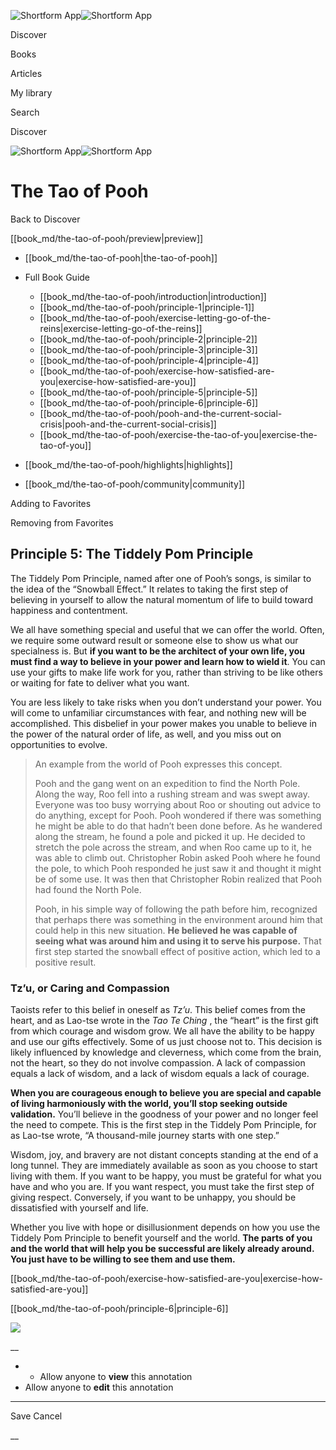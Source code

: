 ![Shortform App](/img/logo.36a2399e.svg)![Shortform App](/img/logo-dark.70c1b072.svg)

Discover

Books

Articles

My library

Search

Discover

![Shortform App](/img/logo.36a2399e.svg)![Shortform App](/img/logo-dark.70c1b072.svg)

# The Tao of Pooh

Back to Discover

[[book_md/the-tao-of-pooh/preview|preview]]

  * [[book_md/the-tao-of-pooh|the-tao-of-pooh]]
  * Full Book Guide

    * [[book_md/the-tao-of-pooh/introduction|introduction]]
    * [[book_md/the-tao-of-pooh/principle-1|principle-1]]
    * [[book_md/the-tao-of-pooh/exercise-letting-go-of-the-reins|exercise-letting-go-of-the-reins]]
    * [[book_md/the-tao-of-pooh/principle-2|principle-2]]
    * [[book_md/the-tao-of-pooh/principle-3|principle-3]]
    * [[book_md/the-tao-of-pooh/principle-4|principle-4]]
    * [[book_md/the-tao-of-pooh/exercise-how-satisfied-are-you|exercise-how-satisfied-are-you]]
    * [[book_md/the-tao-of-pooh/principle-5|principle-5]]
    * [[book_md/the-tao-of-pooh/principle-6|principle-6]]
    * [[book_md/the-tao-of-pooh/pooh-and-the-current-social-crisis|pooh-and-the-current-social-crisis]]
    * [[book_md/the-tao-of-pooh/exercise-the-tao-of-you|exercise-the-tao-of-you]]
  * [[book_md/the-tao-of-pooh/highlights|highlights]]
  * [[book_md/the-tao-of-pooh/community|community]]



Adding to Favorites 

Removing from Favorites 

## Principle 5: The Tiddely Pom Principle

The Tiddely Pom Principle, named after one of Pooh’s songs, is similar to the idea of the “Snowball Effect.” It relates to taking the first step of believing in yourself to allow the natural momentum of life to build toward happiness and contentment.

We all have something special and useful that we can offer the world. Often, we require some outward result or someone else to show us what our specialness is. But **if you want to be the architect of your own life, you must find a way to believe in your power and learn how to wield it**. You can use your gifts to make life work for you, rather than striving to be like others or waiting for fate to deliver what you want.

You are less likely to take risks when you don’t understand your power. You will come to unfamiliar circumstances with fear, and nothing new will be accomplished. This disbelief in your power makes you unable to believe in the power of the natural order of life, as well, and you miss out on opportunities to evolve.

> An example from the world of Pooh expresses this concept.
> 
> Pooh and the gang went on an expedition to find the North Pole. Along the way, Roo fell into a rushing stream and was swept away. Everyone was too busy worrying about Roo or shouting out advice to do anything, except for Pooh. Pooh wondered if there was something he might be able to do that hadn’t been done before. As he wandered along the stream, he found a pole and picked it up. He decided to stretch the pole across the stream, and when Roo came up to it, he was able to climb out. Christopher Robin asked Pooh where he found the pole, to which Pooh responded he just saw it and thought it might be of some use. It was then that Christopher Robin realized that Pooh had found the North Pole.
> 
> Pooh, in his simple way of following the path before him, recognized that perhaps there was something in the environment around him that could help in this new situation. **He believed he was capable of seeing what was around him and using it to serve his purpose.** That first step started the snowball effect of positive action, which led to a positive result.

### Tz’u, or Caring and Compassion

Taoists refer to this belief in oneself as _Tz’u_. This belief comes from the heart, and as Lao-tse wrote in the _Tao Te Ching_ , the “heart” is the first gift from which courage and wisdom grow. We all have the ability to be happy and use our gifts effectively. Some of us just choose not to. This decision is likely influenced by knowledge and cleverness, which come from the brain, not the heart, so they do not involve compassion. A lack of compassion equals a lack of wisdom, and a lack of wisdom equals a lack of courage.

**When you are courageous enough to believe you are special and capable of living harmoniously with the world, you’ll stop seeking outside validation.** You’ll believe in the goodness of your power and no longer feel the need to compete. This is the first step in the Tiddely Pom Principle, for as Lao-tse wrote, “A thousand-mile journey starts with one step.”

Wisdom, joy, and bravery are not distant concepts standing at the end of a long tunnel. They are immediately available as soon as you choose to start living with them. If you want to be happy, you must be grateful for what you have and who you are. If you want respect, you must take the first step of giving respect. Conversely, if you want to be unhappy, you should be dissatisfied with yourself and life.

Whether you live with hope or disillusionment depends on how you use the Tiddely Pom Principle to benefit yourself and the world. **The parts of you and the world that will help you be successful are likely already around. You just have to be willing to see them and use them.**

[[book_md/the-tao-of-pooh/exercise-how-satisfied-are-you|exercise-how-satisfied-are-you]]

[[book_md/the-tao-of-pooh/principle-6|principle-6]]

![](https://bat.bing.com/action/0?ti=56018282&Ver=2&mid=53ad33e7-a8b6-4b0f-9616-8ad75650a6bc&sid=1711133063fa11eebdec89a8b8ae3bbc&vid=171147a063fa11eea7440fcfeb230d96&vids=0&msclkid=N&pi=0&lg=en-US&sw=800&sh=600&sc=24&nwd=1&tl=Shortform%20%7C%20Book&p=https%3A%2F%2Fwww.shortform.com%2Fapp%2Fbook%2Fthe-tao-of-pooh%2Fprinciple-5&r=&lt=334&evt=pageLoad&sv=1&rn=158127)

__

  *   * Allow anyone to **view** this annotation
  * Allow anyone to **edit** this annotation



* * *

Save Cancel

__



